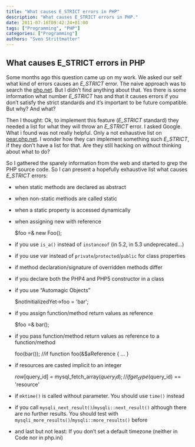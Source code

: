 ```yaml
---
title: "What causes E_STRICT errors in PHP"
description: "What causes E_STRICT errors in PHP."
date: 2011-07-16T09:42:24+01:00
tags: ["Programming", "PHP"]
categories: ["Programming"]
authors: "Sven Strittmatter"
---
```


## What causes E_STRICT errors in PHP

Some months ago  this question came up on  my work. We asked our  self what kind
of  errors causes  an _E_STRICT_  error. The  naive approach  was to  search the
[php.net][1].  But  I  didn’t  find  anything about  that.  Yes  there  is  some
information what  number _E_STRICT_ has and  that it causes errors  if you don’t
satisfy the  strict standards and  it’s important  to be future  compatible. But
why? And what?

Then I thought: Ok, to implement  this feature (_E_STRICT_ standard) they needed
a list  for what they  will throw  an _E_STRICT_ error.  I asked Google.  What i
found was not  really helpful. Only a not exhaustive  list on [pear.php.net][2].
I wonder how they can implement something  such _E_STRICT_, if they don’t have a
list for that. Are they still hacking on without thinking about what to do?

So I gathered the  sparely information from the web and started  to grep the PHP
source  code.  So  I  can  present  a  hopefully  exhaustive  list  what  causes
_E_STRICT_ errors:

- when static methods are declared as abstract
- when non-static methods are called static
- when a static property is accessed dynamically
- when assigning new with reference

    $foo =& new Foo();

- if you use `is_a()` instead of `instanceof` (in 5.2, in 5.3 undeprecated&hellip;)
- if you use var instead of `private`/`protected`/`public` for class properties
- if method declaration/signature of overridden methods differ
- if you declare both the PHP4 and PHP5 constructor in a class
- if you use “Automagic Objects”

    $notInitializedYet->foo = 'bar';

- if you assign function/method return values as reference

    $foo =& bar();

- if you pass function/method return values as reference to a function/method

    foo(bar()); //if function foo(&$aReference { &hellip; }

- if resources are casted implicit to an integer

    $row[$query_id] = mysql_fetch_array($query_id);
    // if get_type($query_id) == 'resource'

- if `mktime()` is called without parameter. You should use `time()` instead
- if you call `mysqli_next_result()`/`mysqli::next_result()` although there are
  no further results. You should test with `mysqli_more_results()`/`mysqli::more_results()` before
- and last but not least: If you don’t set a default timezone (neither in Code nor in php.ini)

[1]: http://php.net/
[2]: http://pear.php.net/